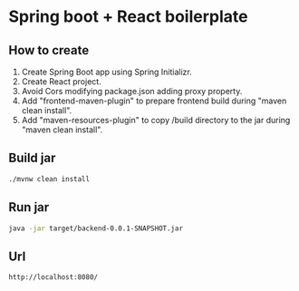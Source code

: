 # Spring boot + React boilerplate

## How to create
1. Create Spring Boot app using Spring Initializr.
2. Create React project.
3. Avoid Cors modifying package.json adding proxy property.
4. Add "frontend-maven-plugin" to prepare frontend build during "maven clean install".
5. Add "maven-resources-plugin" to copy /build directory to the jar during "maven clean install".

## Build jar
```bash
./mvnw clean install
```

## Run jar
```bash
java -jar target/backend-0.0.1-SNAPSHOT.jar
```

## Url
```bash
http://localhost:8080/
```